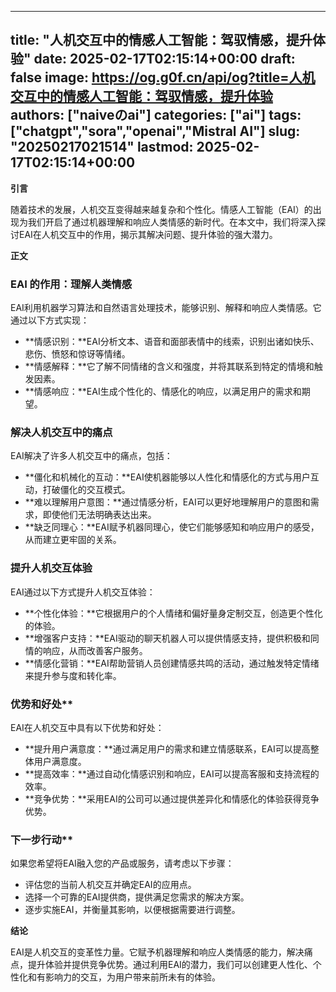 
---
title: "人机交互中的情感人工智能：驾驭情感，提升体验"
date: 2025-02-17T02:15:14+00:00
draft: false
image: https://og.g0f.cn/api/og?title=人机交互中的情感人工智能：驾驭情感，提升体验
authors: ["naiveのai"]
categories: ["ai"]
tags: ["chatgpt","sora","openai","Mistral AI"]
slug: "20250217021514"
lastmod: 2025-02-17T02:15:14+00:00
---
**引言**

随着技术的发展，人机交互变得越来越复杂和个性化。情感人工智能（EAI）的出现为我们开启了通过机器理解和响应人类情感的新时代。在本文中，我们将深入探讨EAI在人机交互中的作用，揭示其解决问题、提升体验的强大潜力。

**正文**

### EAI 的作用：理解人类情感

EAI利用机器学习算法和自然语言处理技术，能够识别、解释和响应人类情感。它通过以下方式实现：

- **情感识别：**EAI分析文本、语音和面部表情中的线索，识别出诸如快乐、悲伤、愤怒和惊讶等情绪。
- **情感解释：**它了解不同情绪的含义和强度，并将其联系到特定的情境和触发因素。
- **情感响应：**EAI生成个性化的、情感化的响应，以满足用户的需求和期望。

### 解决人机交互中的痛点

EAI解决了许多人机交互中的痛点，包括：

- **僵化和机械化的互动：**EAI使机器能够以人性化和情感化的方式与用户互动，打破僵化的交互模式。
- **难以理解用户意图：**通过情感分析，EAI可以更好地理解用户的意图和需求，即使他们无法明确表达出来。
- **缺乏同理心：**EAI赋予机器同理心，使它们能够感知和响应用户的感受，从而建立更牢固的关系。

### 提升人机交互体验

EAI通过以下方式提升人机交互体验：

- **个性化体验：**它根据用户的个人情绪和偏好量身定制交互，创造更个性化的体验。
- **增强客户支持：**EAI驱动的聊天机器人可以提供情感支持，提供积极和同情的响应，从而改善客户服务。
- **情感化营销：**EAI帮助营销人员创建情感共鸣的活动，通过触发特定情绪来提升参与度和转化率。

### 优势和好处**

EAI在人机交互中具有以下优势和好处：

- **提升用户满意度：**通过满足用户的需求和建立情感联系，EAI可以提高整体用户满意度。
- **提高效率：**通过自动化情感识别和响应，EAI可以提高客服和支持流程的效率。
- **竞争优势：**采用EAI的公司可以通过提供差异化和情感化的体验获得竞争优势。

### 下一步行动**

如果您希望将EAI融入您的产品或服务，请考虑以下步骤：

- 评估您的当前人机交互并确定EAI的应用点。
- 选择一个可靠的EAI提供商，提供满足您需求的解决方案。
- 逐步实施EAI，并衡量其影响，以便根据需要进行调整。

**结论**

EAI是人机交互的变革性力量。它赋予机器理解和响应人类情感的能力，解决痛点，提升体验并提供竞争优势。通过利用EAI的潜力，我们可以创建更人性化、个性化和有影响力的交互，为用户带来前所未有的体验。